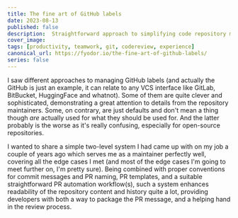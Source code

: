 ```yaml
---
title: The fine art of GitHub labels
date: 2023-08-13
published: false
description:  Straightforward approach to simplifying code repository management and maintenance
cover_image:
tags: [productivity, teamwork, git, codereview, experience]
canonical_url: https://fyodor.io/the-fine-art-of-github-labels/
series: false
---
```


I saw different approaches to managing GitHub labels (and  actually the GitHub is just an example, it can relate to any VCS interface like GitLab, BitBucket, HuggingFace and whatnot). Some of them are quite clever and sophisticated, demonstrating a great attention to details from the repository maintainers. Some, on contrary, are just defaults and don't mean a thing though _are_ actually used for what they should be used for. And the latter probably is the worse as it's really confusing,  especially for open-source repositories.

I wanted to share a simple two-level system I had came up with on my job a couple of years ago which serves me as a maintainer perfectly well, covering all the edge cases I met (and most of the edge cases I'm going to meet further on, I'm pretty sure). Being combined with proper conventions for commit messages and PR naming, PR templates, and a suitable straightforward PR automation workflow(s), such a system enhances readability of the repository content and history quite a lot, providing developers with both a way to package the PR message, and a helping hand in the review process. 
